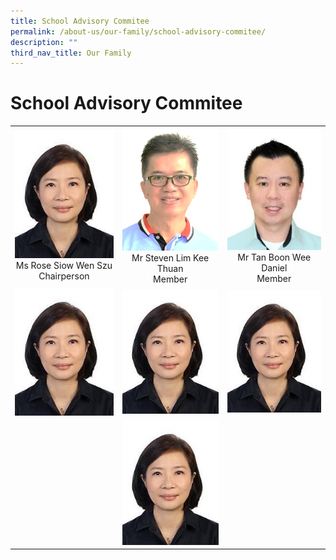 ```yaml
---
title: School Advisory Commitee
permalink: /about-us/our-family/school-advisory-commitee/
description: ""
third_nav_title: Our Family
---
```

# School Advisory Commitee


|   |   |   |
|:-:|:-:|:-:|
|  ![](/images/About%20us/Our%20Family/sac.jpg)Ms Rose Siow Wen Szu<br> Chairperson| ![](/images/About%20us/Our%20Family/sac4.png) Mr Steven Lim Kee Thuan<br>Member  | ![](/images/About%20us/Our%20Family/sac5.jpg)Mr Tan Boon Wee Daniel<br>Member  |
| ![](/images/About%20us/Our%20Family/sac.jpg)   | ![](/images/About%20us/Our%20Family/sac.jpg)   |  ![](/images/About%20us/Our%20Family/sac.jpg)   |
|   |  ![](/images/About%20us/Our%20Family/sac.jpg)  |   |
